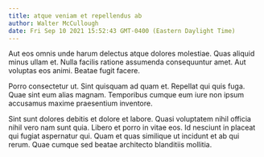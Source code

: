 ```yaml
---
title: atque veniam et repellendus ab
author: Walter McCullough
date: Fri Sep 10 2021 15:52:43 GMT-0400 (Eastern Daylight Time)
---
```

Aut eos omnis unde harum delectus atque dolores molestiae. Quas aliquid minus ullam et. Nulla facilis ratione assumenda consequuntur amet. Aut voluptas eos animi. Beatae fugit facere.

 Porro consectetur ut. Sint quisquam ad quam et. Repellat qui quis fuga. Quae sint eum alias magnam. Temporibus cumque eum iure non ipsum accusamus maxime praesentium inventore.

 Sint sunt dolores debitis et dolore et labore. Quasi voluptatem nihil officia nihil vero nam sunt quia. Libero et porro in vitae eos. Id nesciunt in placeat qui fugiat aspernatur qui. Quam et quas similique ut incidunt et ab qui rerum. Quae cumque sed beatae architecto blanditiis mollitia.
